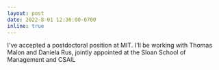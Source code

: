 ```yaml
---
layout: post
date: 2022-8-01 12:30:00-0700
inline: true
---
```


I've accepted a postdoctoral position at MIT. I'll be working with Thomas Malon and Daniela Rus, jointly appointed at the Sloan School of Management and CSAIL
